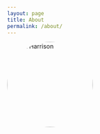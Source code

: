 ```yaml
---
layout: page
title: About
permalink: /about/
---
```


<img src="{{ site.baseurl }}/images/MattHarrison.jpg" height="200" width="200" class="inline-left" align="top" title="Matt Harrison" alt="Matt Harrison" style="border-radius: 50%;" />
